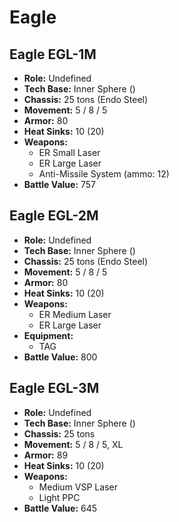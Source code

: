 # Eagle
## Eagle EGL-1M
- **Role:** Undefined
- **Tech Base:** Inner Sphere ()
- **Chassis:** 25 tons (Endo Steel)
- **Movement:** 5 / 8 / 5
- **Armor:** 80
- **Heat Sinks:** 10 (20)
- **Weapons:**
  - ER Small Laser
  - ER Large Laser
  - Anti-Missile System (ammo: 12)
- **Battle Value:** 757

## Eagle EGL-2M
- **Role:** Undefined
- **Tech Base:** Inner Sphere ()
- **Chassis:** 25 tons (Endo Steel)
- **Movement:** 5 / 8 / 5
- **Armor:** 80
- **Heat Sinks:** 10 (20)
- **Weapons:**
  - ER Medium Laser
  - ER Large Laser
- **Equipment:**
  - TAG
- **Battle Value:** 800

## Eagle EGL-3M
- **Role:** Undefined
- **Tech Base:** Inner Sphere ()
- **Chassis:** 25 tons
- **Movement:** 5 / 8 / 5, XL
- **Armor:** 89
- **Heat Sinks:** 10 (20)
- **Weapons:**
  - Medium VSP Laser
  - Light PPC
- **Battle Value:** 645

